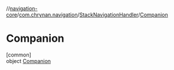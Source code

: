 //[navigation-core](../../../../index.md)/[com.chrynan.navigation](../../index.md)/[StackNavigationHandler](../index.md)/[Companion](index.md)

# Companion

[common]\
object [Companion](index.md)
